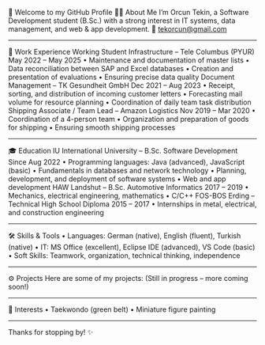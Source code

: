 👋 Welcome to my GitHub Profile
🧑‍💻 About Me
I’m Orcun Tekin, a Software Development student (B.Sc.) with a strong interest in IT systems, data management, and web & app development.
📧 tekorcun@gmail.com
________________________________________
💼 Work Experience
Working Student Infrastructure – Tele Columbus (PYUR)
May 2022 – May 2025
•	Maintenance and documentation of master lists
•	Data reconciliation between SAP and Excel databases
•	Creation and presentation of evaluations
•	Ensuring precise data quality
Document Management – TK Gesundheit GmbH
Dec 2021 – Aug 2023
•	Receipt, sorting, and distribution of incoming customer letters
•	Forecasting mail volume for resource planning
•	Coordination of daily team task distribution
Shipping Associate / Team Lead – Amazon Logistics
Nov 2019 – Mar 2020
•	Coordination of a 4-person team
•	Organization and preparation of goods for shipping
•	Ensuring smooth shipping processes
________________________________________
🎓 Education
IU International University – B.Sc. Software Development
Since Aug 2022
•	Programming languages: Java (advanced), JavaScript (basic)
•	Fundamentals in databases and network technology
•	Planning, development, and deployment of software systems
•	Web and app development
HAW Landshut – B.Sc. Automotive Informatics
2017 – 2019
•	Mechanics, electrical engineering, mathematics
•	C/C++
FOS-BOS Erding – Technical High School Diploma
2015 – 2017
•	Internships in metal, electrical, and construction engineering
________________________________________
🛠️ Skills & Tools
•	Languages: German (native), English (fluent), Turkish (native)
•	IT: MS Office (excellent), Eclipse IDE (advanced), VS Code (basic)
•	Soft Skills: Teamwork, organization, technical thinking, independence
________________________________________
⚙️ Projects
Here are some of my projects:
(Still in progress – more coming soon!)
________________________________________
🎯 Interests
•	Taekwondo (green belt)
•	Miniature figure painting
________________________________________
Thanks for stopping by! ✨

